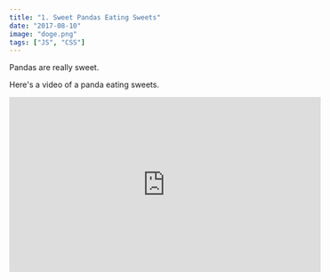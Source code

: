 ```yaml
---
title: "1. Sweet Pandas Eating Sweets"
date: "2017-08-10"
image: "doge.png"
tags: ["JS", "CSS"]
---
```


Pandas are really sweet.

Here's a video of a panda eating sweets.

<iframe width="560" height="315" src="https://www.youtube.com/embed/4n0xNbfJLR8" frameborder="0" allowfullscreen></iframe>

